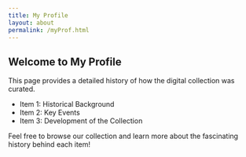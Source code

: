 ```yaml
---
title: My Profile
layout: about
permalink: /myProf.html
---
```



## Welcome to My Profile

This page provides a detailed history of how the digital collection was curated.

- Item 1: Historical Background
- Item 2: Key Events
- Item 3: Development of the Collection

Feel free to browse our collection and learn more about the fascinating history behind each item!
